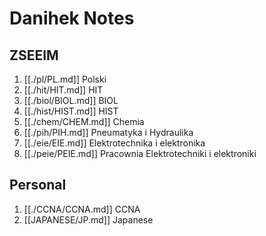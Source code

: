 # Danihek Notes

## ZSEEIM
1. [[./pl/PL.md]]     Polski
2. [[./hit/HIT.md]]   HIT
3. [[./biol/BIOL.md]] BIOL
4. [[./hist/HIST.md]] HIST
5. [[./chem/CHEM.md]] Chemia
6. [[./pih/PIH.md]]   Pneumatyka i Hydraulika 
7. [[./eie/EIE.md]]   Elektrotechnika i elektronika
8. [[./peie/PEIE.md]] Pracownia Elektrotechniki i elektroniki

## Personal
1. [[./CCNA/CCNA.md]] CCNA 
2. [[JAPANESE/JP.md]] Japanese
